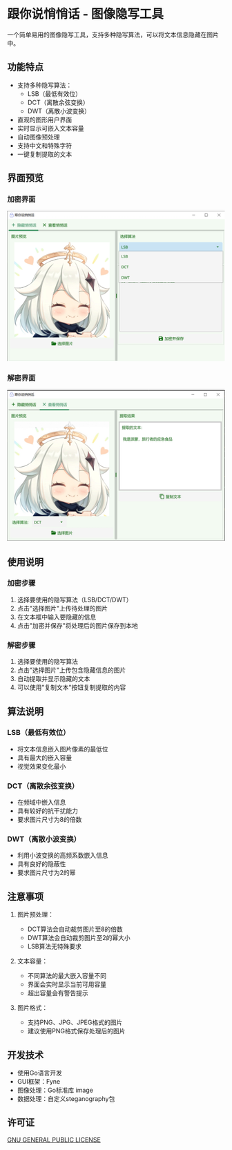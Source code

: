 # 跟你说悄悄话 - 图像隐写工具

一个简单易用的图像隐写工具，支持多种隐写算法，可以将文本信息隐藏在图片中。

## 功能特点

- 支持多种隐写算法：
  - LSB（最低有效位）
  - DCT（离散余弦变换）
  - DWT（离散小波变换）
- 直观的图形用户界面
- 实时显示可嵌入文本容量
- 自动图像预处理
- 支持中文和特殊字符
- 一键复制提取的文本

## 界面预览

### 加密界面
![加密界面](images/encrypt.png)

### 解密界面
![解密界面](images/decrypt.png)

## 使用说明

### 加密步骤
1. 选择要使用的隐写算法（LSB/DCT/DWT）
2. 点击"选择图片"上传待处理的图片
3. 在文本框中输入要隐藏的信息
4. 点击"加密并保存"将处理后的图片保存到本地

### 解密步骤
1. 选择要使用的隐写算法
2. 点击"选择图片"上传包含隐藏信息的图片
3. 自动提取并显示隐藏的文本
4. 可以使用"复制文本"按钮复制提取的内容

## 算法说明

### LSB（最低有效位）
- 将文本信息嵌入图片像素的最低位
- 具有最大的嵌入容量
- 视觉效果变化最小

### DCT（离散余弦变换）
- 在频域中嵌入信息
- 具有较好的抗干扰能力
- 要求图片尺寸为8的倍数

### DWT（离散小波变换）
- 利用小波变换的高频系数嵌入信息
- 具有良好的隐蔽性
- 要求图片尺寸为2的幂

## 注意事项

1. 图片预处理：
   - DCT算法会自动裁剪图片至8的倍数
   - DWT算法会自动裁剪图片至2的幂大小
   - LSB算法无特殊要求

2. 文本容量：
   - 不同算法的最大嵌入容量不同
   - 界面会实时显示当前可用容量
   - 超出容量会有警告提示

3. 图片格式：
   - 支持PNG、JPG、JPEG格式的图片
   - 建议使用PNG格式保存处理后的图片

## 开发技术

- 使用Go语言开发
- GUI框架：Fyne
- 图像处理：Go标准库 image
- 数据处理：自定义steganography包

## 许可证

[GNU GENERAL PUBLIC LICENSE](LICENSE)
